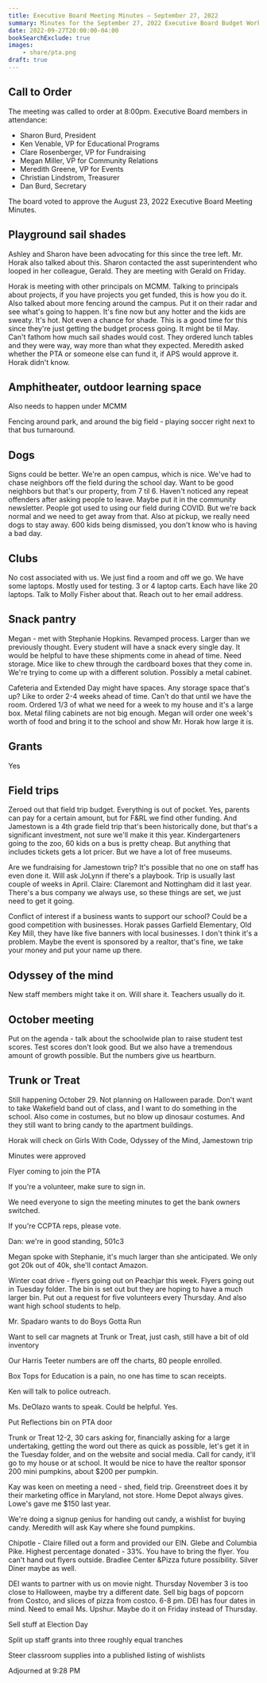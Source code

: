 ```yaml
---
title: Executive Board Meeting Minutes — September 27, 2022
summary: Minutes for the September 27, 2022 Executive Board Budget Work Session.
date: 2022-09-27T20:00:00-04:00
bookSearchExclude: true
images:
    - share/pta.png
draft: true
---
```


## Call to Order
The meeting was called to order at 8:00pm. Executive Board members in attendance:
- Sharon Burd, President
- Ken Venable, VP for Educational Programs
- Clare Rosenberger, VP for Fundraising
- Megan Miller, VP for Community Relations
- Meredith Greene, VP for Events
- Christian Lindstrom, Treasurer
- Dan Burd, Secretary

The board voted to approve the August 23, 2022 Executive Board Meeting Minutes.

## Playground sail shades

Ashley and Sharon have been advocating for this since the tree left. Mr. Horak also talked about this. Sharon contacted the asst superintendent who looped in her colleague, Gerald. They are meeting with Gerald on Friday.

Horak is meeting with other principals on MCMM. Talking to principals about projects, if you have projects you get funded, this is how you do it. Also talked about more fencing around the campus. Put it on their radar and see what's going to happen. It's fine now but any hotter and the kids are sweaty. It's hot. Not even a chance for shade. This is a good time for this since they're just getting the budget process going. It might be til May. Can't fathom how much sail shades would cost. They ordered lunch tables and they were way, way more than what they expected. Meredith asked whether the PTA or someone else can fund it, if APS would approve it. Horak didn't know.

## Amphitheater, outdoor learning space

Also needs to happen under MCMM

Fencing around park, and around the big field - playing soccer right next to that bus turnaround.

## Dogs

Signs could be better. We're an open campus, which is nice. We've had to chase neighbors off the field during the school day. Want to be good neighbors but that's our property, from 7 til 6. Haven't noticed any repeat offenders after asking people to leave. Maybe put it in the community newsletter. People got used to using our field during COVID. But we're back normal and we need to get away from that. Also at pickup, we really need dogs to stay away. 600 kids being dismissed, you don't know who is having a bad day.

## Clubs

No cost associated with us. We just find a room and off we go. We have some laptops. Mostly used for testing. 3 or 4 laptop carts. Each have like 20 laptops. Talk to Molly Fisher about that. Reach out to her email address.

## Snack pantry

Megan - met with Stephanie Hopkins. Revamped process. Larger than we previously thought. Every student will have a snack every single day. It would be helpful to have these shipments come in ahead of time. Need storage. Mice like to chew through the cardboard boxes that they come in. We're trying to come up with a different solution. Possibly a metal cabinet.

Cafeteria and Extended Day might have spaces. Any storage space that's up? Like to order 2-4 weeks ahead of time. Can't do that until we have the room. Ordered 1/3 of what we need for a week to my house and it's a large box. Metal filing cabinets are not big enough. Megan will order one week's worth of food and bring it to the school and show Mr. Horak how large it is.

## Grants

Yes

## Field trips

Zeroed out that field trip budget. Everything is out of pocket. Yes, parents can pay for a certain amount, but for F&RL we find other funding. And Jamestown is a 4th grade field trip that's been historically done, but that's a significant investment, not sure we'll make it this year. Kindergarteners going to the zoo, 60 kids on a bus is pretty cheap. But anything that includes tickets gets a lot pricer. But we have a lot of free museums.

Are we fundraising for Jamestown trip? It's possible that no one on staff has even done it. Will ask JoLynn if there's a playbook. Trip is usually last couple of weeks in April. Claire: Claremont and Nottingham did it last year. There's a bus company we always use, so these things are set, we just need to get it going.

Conflict of interest if a business wants to support our school? Could be a good competition with businesses. Horak passes Garfield Elementary, Old Key Mill, they have like five banners with local businesses. I don't think it's a problem. Maybe the event is sponsored by a realtor, that's fine, we take your money and put your name up there.

## Odyssey of the mind

New staff members might take it on. Will share it. Teachers usually do it.

## October meeting

Put on the agenda - talk about the schoolwide plan to raise student test scores. Test scores don't look good. But we also have a tremendous amount of growth possible. But the numbers give us heartburn.

## Trunk or Treat

Still happening October 29. Not planning on Halloween parade. Don't want to take Wakefield band out of class, and I want to do something in the school. Also come in costumes, but no blow up dinosaur costumes. And they still want to bring candy to the apartment buildings.

Horak will check on Girls With Code, Odyssey of the Mind, Jamestown trip

Minutes were approved

Flyer coming to join the PTA

If you're a volunteer, make sure to sign in.

We need everyone to sign the meeting minutes to get the bank owners switched.

If you're CCPTA reps, please vote.

Dan: we're in good standing, 501c3

Megan spoke with Stephanie, it's much larger than she anticipated. We only got 20k out of 40k, she'll contact Amazon.

Winter coat drive - flyers going out on Peachjar this week. Flyers going out in Tuesday folder. The bin is set out but they are hoping to have a much larger bin. Put out a request for five volunteers every Thursday. And also want high school students to help.

Mr. Spadaro wants to do Boys Gotta Run

Want to sell car magnets at Trunk or Treat, just cash, still have a bit of old inventory

Our Harris Teeter numbers are off the charts, 80 people enrolled.

Box Tops for Education is a pain, no one has time to scan receipts.

Ken will talk to police outreach.

Ms. DeOlazo wants to speak. Could be helpful. Yes.

Put Reflections bin on PTA door

Trunk or Treat 12-2, 30 cars asking for, financially asking for a large undertaking, getting the word out there as quick as possible, let's get it in the Tuesday folder, and on the website and social media. Call for candy, it'll go to my house or at school. It would be nice to have the realtor sponsor 200 mini pumpkins, about $200 per pumpkin.

Kay was keen on meeting a need - shed, field trip. Greenstreet does it by their marketing office in Maryland, not store. Home Depot always gives. Lowe's gave me $150 last year.

We're doing a signup genius for handing out candy, a wishlist for buying candy. Meredith will ask Kay where she found pumpkins.

Chipotle - Claire filled out a form and provided our EIN. Glebe and Columbia Pike. Highest percentage donated - 33%. You have to bring the flyer. You can't hand out flyers outside. Bradlee Center &Pizza future possibility. Silver Diner maybe as well.

DEI wants to partner with us on movie night. Thursday November 3 is too close to Halloween, maybe try a different date. Sell big bags of popcorn from Costco, and slices of pizza from costco. 6-8 pm. DEI has four dates in mind. Need to email Ms. Upshur. Maybe do it on Friday instead of Thursday.

Sell stuff at Election Day

Split up staff grants into three roughly equal tranches

Steer classroom supplies into a published listing of wishlists

Adjourned at 9:28 PM
